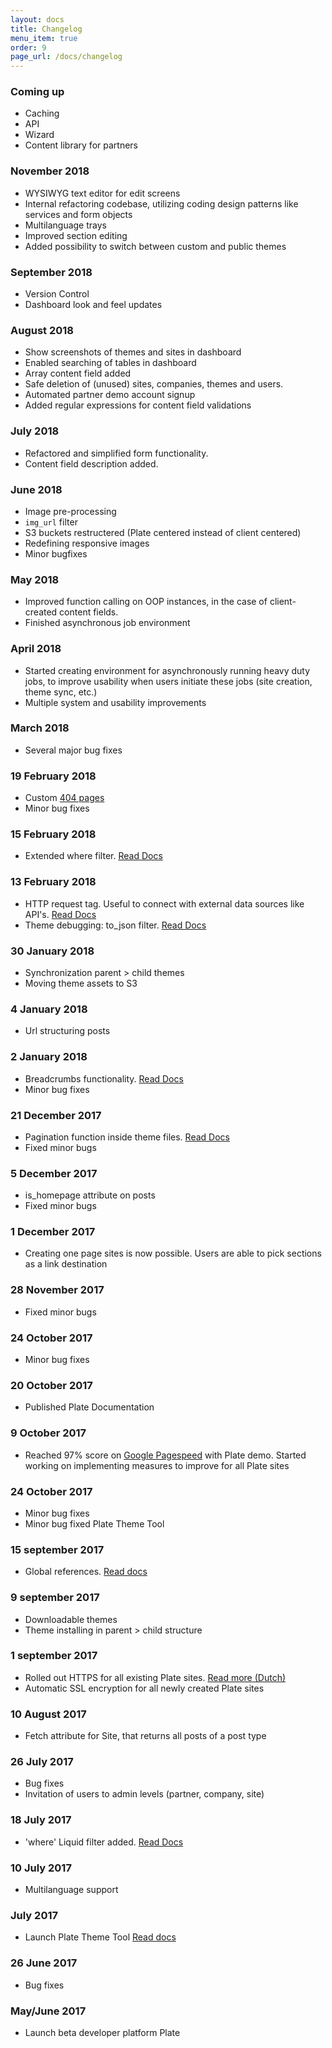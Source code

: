 ```yaml
---
layout: docs
title: Changelog
menu_item: true
order: 9
page_url: /docs/changelog
---
```


### Coming up

- Caching
- API
- Wizard
- Content library for partners

### November 2018
- WYSIWYG text editor for edit screens
- Internal refactoring codebase, utilizing coding design patterns like services and form objects
- Multilanguage trays
- Improved section editing
- Added possibility to switch between custom and public themes

### September 2018
- Version Control
- Dashboard look and feel updates

### August 2018
- Show screenshots of themes and sites in dashboard
- Enabled searching of tables in dashboard
- Array content field added
- Safe deletion of (unused) sites, companies, themes and users.
- Automated partner demo account signup
- Added regular expressions for content field validations


### July 2018
- Refactored and simplified form functionality.
- Content field description added.

### June 2018
- Image pre-processing
- `img_url` filter
- S3 buckets restructered (Plate centered instead of client centered)
- Redefining responsive images
- Minor bugfixes

### May 2018
- Improved function calling on OOP instances, in the case of client-created content fields.
- Finished asynchronous job environment

### April 2018
- Started creating environment for asynchronously running heavy duty jobs, to improve usability when users initiate these jobs (site creation, theme sync, etc.)
- Multiple system and usability improvements

### March 2018
- Several major bug fixes

### 19 February 2018
- Custom [404 pages](/docs/theme-files#404)
- Minor bug fixes

### 15 February 2018
- Extended where filter. [Read Docs](/docs/templating-reference/filters#where)

### 13 February 2018
- HTTP request tag. Useful to connect with external data sources like API's. [Read Docs](/docs/templating-reference/tags#http_request)
- Theme debugging: to_json filter. [Read Docs](/docs/templating-reference/filters#to_json)

### 30 January 2018
- Synchronization parent > child themes
- Moving theme assets to S3

### 4 January 2018
- Url structuring posts

### 2 January 2018
- Breadcrumbs functionality. [Read Docs](/docs/templating-reference/objects#breadcrumbs)
- Minor bug fixes

### 21 December 2017
- Pagination function inside theme files. [Read Docs](/docs/templating-reference/tags#paginate)
- Fixed minor bugs

### 5 December 2017
- is_homepage attribute on posts
- Fixed minor bugs

### 1 December 2017
- Creating one page sites is now possible. Users are able to pick sections as a link destination

### 28 November 2017
- Fixed minor bugs

### 24 October 2017
- Minor bug fixes

### 20 October 2017
- Published Plate Documentation

### 9 October 2017
- Reached 97% score on [Google Pagespeed](https://developers.google.com/speed/pagespeed/insights/) with Plate demo. Started working on implementing measures to improve for all Plate sites

### 24 October 2017
- Minor bug fixes
- Minor bug fixed Plate Theme Tool

### 15 september 2017
- Global references. [Read docs](/docs/content-fields#references)

### 9 september 2017
- Downloadable themes
- Theme installing in parent > child structure

### 1 september 2017
- Rolled out HTTPS for all existing Plate sites. [Read more (Dutch)](https://www.platehelp.nl/posts/https-website)
- Automatic SSL encryption for all newly created Plate sites

### 10 August 2017
- Fetch attribute for Site, that returns all posts of a post type

### 26 July 2017
- Bug fixes
- Invitation of users to admin levels (partner, company, site)

### 18 July 2017
- 'where' Liquid filter added. [Read Docs](/docs/templating-reference/filters#where)

### 10 July 2017
- Multilanguage support

### July 2017
- Launch Plate Theme Tool [Read docs](/docs/themetool)

### 26 June 2017
- Bug fixes

### May/June 2017
- Launch beta developer platform Plate
